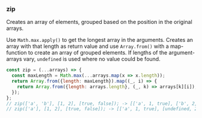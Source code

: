 ### zip

Creates an array of elements, grouped based on the position in the original arrays.

Use `Math.max.apply()` to get the longest array in the arguments.
Creates an array with that length as return value and use `Array.from()` with a map-function to create an array of grouped elements.
If lengths of the argument-arrays vary, `undefined` is used where no value could be found.

```js
const zip = (...arrays) => {
  const maxLength = Math.max(...arrays.map(x => x.length));
  return Array.from({length: maxLength}).map((_, i) => {
    return Array.from({length: arrays.length}, (_, k) => arrays[k][i]);
  });
};
// zip(['a', 'b'], [1, 2], [true, false]); -> [['a', 1, true], ['b', 2, false]]
// zip(['a'], [1, 2], [true, false]); -> [['a', 1, true], [undefined, 2, false]]
```

